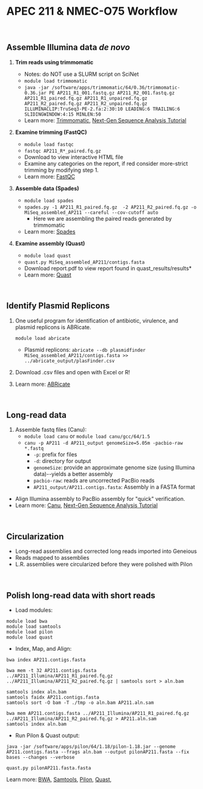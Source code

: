 # **APEC 211 & NMEC-O75 Workflow**


<br>

## Assemble Illumina data *de novo*
1. **Trim reads using trimmomatic**
	* Notes: do NOT use a SLURM script on SciNet
	* ```module load trimmomatic```
	*  ```java -jar /software/apps/trimmomatic/64/0.36/trimmomatic-0.36.jar PE AP211_R1_001.fastq.gz AP211_R2_001.fastq.gz AP211_R1_paired.fq.gz AP211_R1_unpaired.fq.gz AP211_R2_paired.fq.gz AP211_R2_unpaired.fq.gz ILLUMINACLIP:TruSeq3-PE-2.fa:2:30:10 LEADING:6 TRAILING:6 SLIDINGWINDOW:4:15 MINLEN:50```
	*  Learn more: [Trimmomatic](http://www.usadellab.org/cms/?page=trimmomatic), [Next-Gen Sequence Analysis Tutorial](http://angus.readthedocs.io/en/2017/)
2. **Examine trimming (FastQC)**
	* ```module load fastqc```
	*  ```fastqc AP211_R*_paired.fq.gz```
	*  Download to view interactive HTML file
	*  Examine any categories on the report, if red consider more-strict trimming by modifying step 1. 
	*  Learn more: [FastQC](https://www.bioinformatics.babraham.ac.uk/projects/fastqc/)
	
3. **Assemble data (Spades)**
	* ```module load spades```
	* ```spades.py -1 AP211_R1_paired.fq.gz  -2 AP211_R2_paired.fq.gz -o MiSeq_assembled_AP211 --careful --cov-cutoff auto```
		* Here we are assembling the paired reads generated by trimmomatic
	* Learn more: [Spades](http://cab.spbu.ru/software/spades/)

4. **Examine assembly (Quast)**
	* ```module load quast```
	* ```quast.py MiSeq_assembled_AP211/contigs.fasta ```
	* Download report.pdf to view report found in quast_results/results*
	* Learn more: [Quast](http://quast.sourceforge.net/quast)

<br>

## Identify Plasmid Replicons
1. One useful program for identification of antibiotic, virulence, and plasmid replicons is ABRicate.

	```module load abricate ```
	* Plasmid replicons: 
	```abricate --db plasmidfinder MiSeq_assembled_AP211/contigs.fasta >> ../abricate_output/plasFinder.csv ```
2. Download .csv files and open with Excel or R!
3. Learn more: [ABRicate](https://github.com/tseemann/abricate)

<br>

## Long-read data
1. Assemble fastq files (Canu):
	* ```module load canu``` or ```module load canu/gcc/64/1.5```
	* ```canu -p AP211 -d AP211_output genomeSize=5.05m -pacbio-raw *.fastq```
		* ```-p```: prefix for files
		* ```-d```: directory for output
		* ```genomeSize```: provide an approximate genome size (using Illumina data)--yields a better assembly
		* ```pacbio-raw```: reads are uncorrected PacBio reads
		* ```AP211_output/AP211.contigs.fasta```: Assembly in a FASTA format
* Align Illumina assembly to PacBio assembly for "quick" verification.
* Learn more: [Canu](https://canu.readthedocs.io/en/latest/), [Next-Gen Sequence Analysis Tutorial](http://angus.readthedocs.io/en/2017/)

<br>

## Circularization
* Long-read assemblies and corrected long reads imported into Geneious
* Reads mapped to assemblies 
* L.R. assemblies were circularized before they were polished with Pilon

<br>

## Polish long-read data with short reads
* Load modules: 

```
module load bwa
module load samtools
module load pilon
module load quast
```
* Index, Map, and Align:

```
bwa index AP211.contigs.fasta

bwa mem -t 32 AP211.contigs.fasta ../AP211_Illumina/AP211_R1_paired.fq.gz ../AP211_Illumina/AP211_R2_paired.fq.gz | samtools sort > aln.bam

samtools index aln.bam
samtools faidx AP211.contigs.fasta
samtools sort -O bam -T ./tmp -o aln.bam AP211.aln.sam

bwa mem AP211.contigs.fasta ../AP211_Illumina/AP211_R1_paired.fq.gz ../AP211_Illumina/AP211_R2_paired.fq.gz > AP211.aln.sam
samtools index aln.bam
```

* Run Pilon & Quast output:

```
java -jar /software/apps/pilon/64/1.18/pilon-1.18.jar --genome AP211.contigs.fasta --frags aln.bam --output pilonAP211.fasta --fix bases --changes --verbose

quast.py pilonAP211.fasta.fasta
```

Learn more: [BWA](https://github.com/lh3/bwa), [Samtools](http://www.htslib.org), [Pilon](https://github.com/broadinstitute/pilon/wiki), [Quast](http://quast.sourceforge.net/quast), []()

